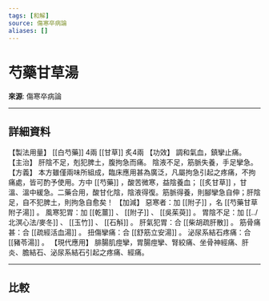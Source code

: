 ```yaml
---
tags: [和解]
source: 傷寒卒病論
aliases: []
---
```


# 芍藥甘草湯

**來源**: 傷寒卒病論  

---

## 詳細資料
【製法用量】 [[白芍藥]] 4兩 [[甘草]] 炙4兩
【功效】
調和氣血，鎮攣止痛。
【主治】
肝陰不足，剋犯脾土，腹拘急而痛。
陰液不足，筋脈失養，手足攣急。
【方義】
本方雖僅兩味所組成，臨床應用甚為廣泛，凡屬拘急引起之疼痛，不拘痛處，皆可酌予使用。方中 [[芍藥]] ，酸苦微寒，益陰養血； [[炙甘草]] ，甘溫、溫中緩急。二藥合用，酸甘化陰，陰液得復。筋脈得養，則腳攣急自伸；肝陰足，自不犯脾土，則拘急自愈矣！
【加減】
惡寒者：加 [[附子]] ，名 [[芍藥甘草附子湯]] 。
風寒犯胃：加 [[乾薑]] 、 [[附子]] 、 [[吳茱萸]] 。
胃陰不足：加 [[../北溟心法/麥冬]] 、 [[玉竹]] 、 [[石斛]] 。
肝氣犯胃：合 [[柴胡疏肝散]] 。
筋骨痛甚：合 [[疏經活血湯]] 。
扭傷攣痛：合 [[舒筋立安湯]] 。
泌尿系結石疼痛：合 [[豬苓湯]] 。
【現代應用】
腓腸肌痙攣，胃腸痙攣、腎絞痛、坐骨神經痛、肝炎、膽結石、泌尿系結石引起之疼痛、經痛。

---

## 比較
